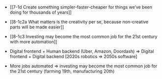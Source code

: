 - [[7-1d Create something simpler-faster-cheaper for things we’ve been doing for thousands of years]]

- [[8-1c2a What matters is the creativity per se, because non-creative parts will be made easier]]
- [[8-1c3 Investing may become the most common job for the 21st century with more automation]]

- Digital frontend + Human backend (Uber, Amazon, Doordash) ⇒ Digital frontend + Digital backend [2020s robotics ⇒ 2050s software]

- More jobs automated ⇒ investing may become the most common job for the 21st century (farming 19th, manufacturing 20th)
